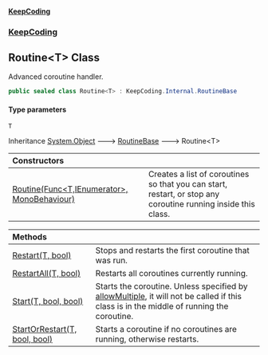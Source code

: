 #### [KeepCoding](index.md 'index')
### [KeepCoding](KeepCoding.md 'KeepCoding')
## Routine&lt;T&gt; Class
Advanced coroutine handler.   
```csharp
public sealed class Routine<T> : KeepCoding.Internal.RoutineBase
```
#### Type parameters
<a name='KeepCoding_Routine_T__T'></a>
`T`  
  

Inheritance [System.Object](https://docs.microsoft.com/en-us/dotnet/api/System.Object 'System.Object') &#129106; [RoutineBase](KeepCoding_Internal_RoutineBase.md 'KeepCoding.Internal.RoutineBase') &#129106; Routine&lt;T&gt;  

| Constructors | |
| :--- | :--- |
| [Routine(Func&lt;T,IEnumerator&gt;, MonoBehaviour)](KeepCoding_Routine_T__Routine(System_Func_T_System_Collections_IEnumerator__MonoBehaviour).md 'KeepCoding.Routine&lt;T&gt;.Routine(System.Func&lt;T,System.Collections.IEnumerator&gt;, MonoBehaviour)') | Creates a list of coroutines so that you can start, restart, or stop any coroutine running inside this class.<br/> |

| Methods | |
| :--- | :--- |
| [Restart(T, bool)](KeepCoding_Routine_T__Restart(T_bool).md 'KeepCoding.Routine&lt;T&gt;.Restart(T, bool)') | Stops and restarts the first coroutine that was run.<br/> |
| [RestartAll(T, bool)](KeepCoding_Routine_T__RestartAll(T_bool).md 'KeepCoding.Routine&lt;T&gt;.RestartAll(T, bool)') | Restarts all coroutines currently running.<br/> |
| [Start(T, bool, bool)](KeepCoding_Routine_T__Start(T_bool_bool).md 'KeepCoding.Routine&lt;T&gt;.Start(T, bool, bool)') | Starts the coroutine. Unless specified by [allowMultiple](KeepCoding_Routine_T__Start(T_bool_bool).md#KeepCoding_Routine_T__Start(T_bool_bool)_allowMultiple 'KeepCoding.Routine&lt;T&gt;.Start(T, bool, bool).allowMultiple'), it will not be called if this class is in the middle of running the coroutine.<br/> |
| [StartOrRestart(T, bool, bool)](KeepCoding_Routine_T__StartOrRestart(T_bool_bool).md 'KeepCoding.Routine&lt;T&gt;.StartOrRestart(T, bool, bool)') | Starts a coroutine if no coroutines are running, otherwise restarts.<br/> |
